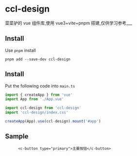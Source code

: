 # ccl-design

菜菜驴的 vue 组件库,使用 vue3+vite+pnpm 搭建,仅供学习参考___

## Install

Use `pnpm` install

```shell
pnpm add --save-dev ccl-design
```

## Install
Put the following code into `main.ts`

```ts
import { createApp } from 'vue'
import App from './App.vue'

import ccl-design from 'ccl-design'
import 'ccl-design/index.css'

createApp(App).use(ccl-design).mount('#app')
```

## Sample
```vue
      <c-button type="primary">主要按钮</c-button>
```


